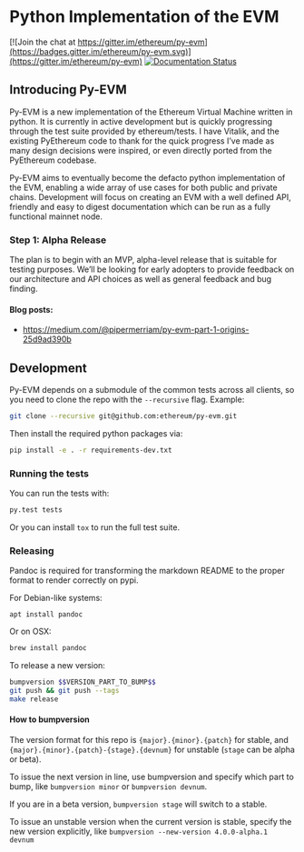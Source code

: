 # Python Implementation of the EVM

[![Join the chat at https://gitter.im/ethereum/py-evm](https://badges.gitter.im/ethereum/py-evm.svg)](https://gitter.im/ethereum/py-evm)
[![Documentation Status](https://readthedocs.org/projects/py-evm/badge/?version=latest)](http://py-evm.readthedocs.io/en/latest/?badge=latest)


## Introducing Py-EVM

Py-EVM is a new implementation of the Ethereum Virtual Machine written in
python. It is currently in active development but is quickly progressing
through the test suite provided by ethereum/tests. I have Vitalik, and the
existing PyEthereum code to thank for the quick progress I’ve made as many
design decisions were inspired, or even directly ported from the PyEthereum
codebase.

Py-EVM aims to eventually become the defacto python implementation of the EVM,
enabling a wide array of use cases for both public and private chains.
Development will focus on creating an EVM with a well defined API, friendly and
easy to digest documentation which can be run as a fully functional mainnet
node.

### Step 1: Alpha Release

The plan is to begin with an MVP, alpha-level release that is suitable for
testing purposes. We’ll be looking for early adopters to provide feedback on
our architecture and API choices as well as general feedback and bug finding.

#### Blog posts:

- https://medium.com/@pipermerriam/py-evm-part-1-origins-25d9ad390b


## Development
Py-EVM depends on a submodule of the common tests across all clients,
so you need to clone the repo with the `--recursive` flag. Example:

```sh
git clone --recursive git@github.com:ethereum/py-evm.git
```

Then install the required python packages via:

```sh
pip install -e . -r requirements-dev.txt
```


### Running the tests

You can run the tests with:

```sh
py.test tests
```

Or you can install `tox` to run the full test suite.


### Releasing

Pandoc is required for transforming the markdown README to the proper format to
render correctly on pypi.

For Debian-like systems:

```
apt install pandoc
```

Or on OSX:

```sh
brew install pandoc
```

To release a new version:

```sh
bumpversion $$VERSION_PART_TO_BUMP$$
git push && git push --tags
make release
```


#### How to bumpversion

The version format for this repo is `{major}.{minor}.{patch}` for stable, and
`{major}.{minor}.{patch}-{stage}.{devnum}` for unstable (`stage` can be alpha or beta).

To issue the next version in line, use bumpversion and specify which part to bump,
like `bumpversion minor` or `bumpversion devnum`.

If you are in a beta version, `bumpversion stage` will switch to a stable.

To issue an unstable version when the current version is stable, specify the
new version explicitly, like `bumpversion --new-version 4.0.0-alpha.1 devnum`
